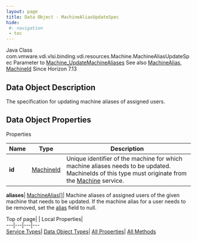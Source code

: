 ```yaml
---
layout: page
title: Data Object - MachineAliasUpdateSpec
hide:
 #- navigation
 - toc
---
```






Java Class
    com.vmware.vdi.vlsi.binding.vdi.resources.Machine.MachineAliasUpdateSpec
Parameter to
     [Machine_UpdateMachineAliases](vdi.resources.Machine.md#updateMachineAliases)
See also
     [MachineAlias](vdi.resources.Machine.MachineAlias.md), [MachineId](vdi.entity.MachineId.md)
Since 
    Horizon 7.13

## Data Object Description 

The specification for updating machine aliases of assigned users. 

## Data Object Properties

Properties

Name |  Type |  Description   
---|---|---  
**id**| [MachineId](vdi.entity.MachineId.md)|  Unique identifier of the machine for which machine aliases needs to be updated. MachineIds of this type must originate from the [Machine](vdi.resources.Machine.md) service.   
  
**aliases**| [MachineAlias[]](vdi.resources.Machine.MachineAlias.md)|  Machine aliases of assigned users of the given machine that needs to be updated. If the machine alias for a user needs to be removed, set the [alias](vdi.resources.Machine.MachineAlias.md#alias) field to null.   
  
  
  
Top of page| | Local Properties|   
---|---|---|---  
[Service Types](index-mo_types.md)| [Data Object Types](index-do_types.md)| [All Properties](index-properties.md)| [All Methods](index-methods.md)  
  
  


